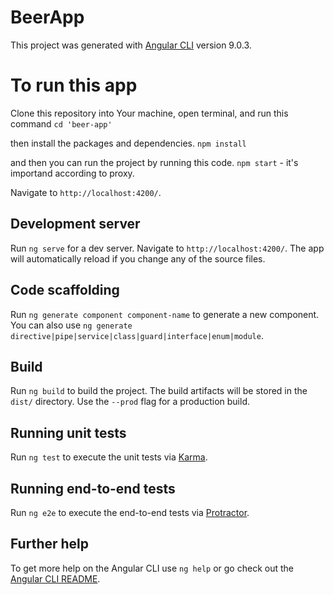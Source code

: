 # BeerApp

This project was generated with [Angular CLI](https://github.com/angular/angular-cli) version 9.0.3.

# To run this app
Clone this repository into Your machine, open terminal, and run this command
`cd 'beer-app'`

then install the packages and dependencies.
`npm install`

and then you can run the project by running this code.
`npm start` - it's importand according to proxy.

Navigate to `http://localhost:4200/`.



## Development server

Run `ng serve` for a dev server. Navigate to `http://localhost:4200/`. The app will automatically reload if you change any of the source files.

## Code scaffolding

Run `ng generate component component-name` to generate a new component. You can also use `ng generate directive|pipe|service|class|guard|interface|enum|module`.

## Build

Run `ng build` to build the project. The build artifacts will be stored in the `dist/` directory. Use the `--prod` flag for a production build.

## Running unit tests

Run `ng test` to execute the unit tests via [Karma](https://karma-runner.github.io).

## Running end-to-end tests

Run `ng e2e` to execute the end-to-end tests via [Protractor](http://www.protractortest.org/).

## Further help

To get more help on the Angular CLI use `ng help` or go check out the [Angular CLI README](https://github.com/angular/angular-cli/blob/master/README.md).

